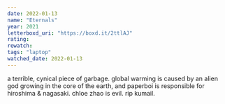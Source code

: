 ```yaml
---
date: 2022-01-13
name: "Eternals"
year: 2021
letterboxd_uri: "https://boxd.it/2ttlAJ"
rating: 
rewatch: 
tags: "laptop"
watched_date: 2022-01-13
---
```


a terrible, cynical piece of garbage. global warming is caused by an alien god growing in the core of the earth, and paperboi is responsible for hiroshima & nagasaki. chloe zhao is evil. rip kumail.
